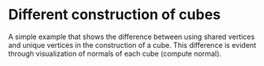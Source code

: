 # Different construction of cubes

A simple example that shows the difference between using shared vertices and unique vertices in the construction of a cube. This difference is evident through visualization of normals of each cube (compute normal). 
